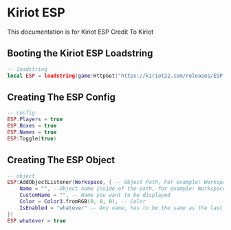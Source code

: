 # Kiriot ESP
This documentation is for Kiriot ESP Credit To Kiriot

## Booting the Kiriot ESP Loadstring
```lua
-- loadstring
local ESP = loadstring(game:HttpGet("https://kiriot22.com/releases/ESP.lua"))()
```




## Creating The ESP Config
```lua
-- config
ESP.Players = true
ESP.Boxes = true
ESP.Names = true
ESP:Toggle(true)
```

## Creating The ESP Object
```lua
-- object
ESP:AddObjectListener(Workspace, { -- Object Path, For example: Workspace.ThisFolder
    Name = "", --Object name inside of the path, for example: Workspace.ThisFolder.Item_1
    CustomName = "", -- Name you want to be displayed
    Color = Color3.fromRGB(0, 0, 0), -- Color
    IsEnabled = "whatever" -- Any name, has to be the same as the last line: ESP.TheNameYouWant
})
ESP.whatever = true
```

